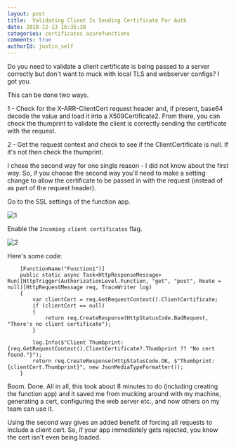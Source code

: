 ```yaml
---
layout: post
title:  Validating Client Is Sending Certificate For Auth
date: 2018-12-13 16:35:38
categories: certificates azurefunctions
comments: true
authorId: justin_self
---
```


Do you need to validate a client certificate is being passed to a server correctly but don't want to muck with local TLS and webserver configs? I got you.

<!-- more -->

[1]: https://imgur.com/ehuVZqx.png
[2]: https://imgur.com/knx5FJd.png

This can be done two ways.

1 - Check for the X-ARR-ClientCert request header and, if present, base64 decode the value and load it into a X509Certificate2. From there, you can check the thumprint to validate the client is correctly sending the certificate with the request.

2 - Get the request context and check to see if the ClientCertificate is null. If it's not then check the thumprint.

I chose the second way for one single reason - I did not know about the first way. So, if you choose the second way you'll need to make a setting change to allow the certificate to be passed in with the request (instead of as part of the request header).

Go to the SSL settings of the function app.

![1]

Enable the `Incoming client certificates` flag.

![2]

Here's some code:

        [FunctionName("Function1")]
        public static async Task<HttpResponseMessage> Run([HttpTrigger(AuthorizationLevel.Function, "get", "post", Route = null)]HttpRequestMessage req, TraceWriter log)
        {
            var clientCert = req.GetRequestContext().ClientCertificate;
            if (clientCert == null)
            {
                return req.CreateResponse(HttpStatusCode.BadRequest, "There's no client certificate");
            }

            log.Info($"Client Thumbprint: {req.GetRequestContext().ClientCertificate?.Thumbprint ?? "No cert found."}");
            return req.CreateResponse(HttpStatusCode.OK, $"Thumbprint: {clientCert.Thumbprint}", new JsonMediaTypeFormatter());
        }


Boom. Done. All in all, this took about 8 minutes to do (including creating the function app) and it saved me from mucking around with my machine, generating a cert, configuring the web server etc., and now others on my team can use it.

Using the second way gives an added benefit of forcing all requests to include a client cert. So, if your app immediately gets rejected, you know the cert isn't even being loaded.
